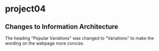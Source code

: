 # project04

## Changes to Information Architecture 

The heading "Popular Variations" was changed to "Variations" to make the wording on the webpage more concise. 